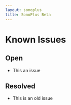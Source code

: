 ```yaml
---
layout: sonoplus
title: SonoPlus Beta
---
```


# Known Issues

## Open
- This an issue

## Resolved
- This is an old issue

